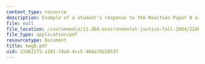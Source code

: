 ```yaml
---
content_type: resource
description: Example of a student's response to the Reaction Paper 8 assignment.
file: null
file_location: /coursemedia/11-368-environmental-justice-fall-2004/22d62175a14174a64cc5404a76b20537_kwg8.pdf
file_type: application/pdf
resourcetype: Document
title: kwg8.pdf
uid: 22d62175-a141-74a6-4cc5-404a76b20537
---
```

